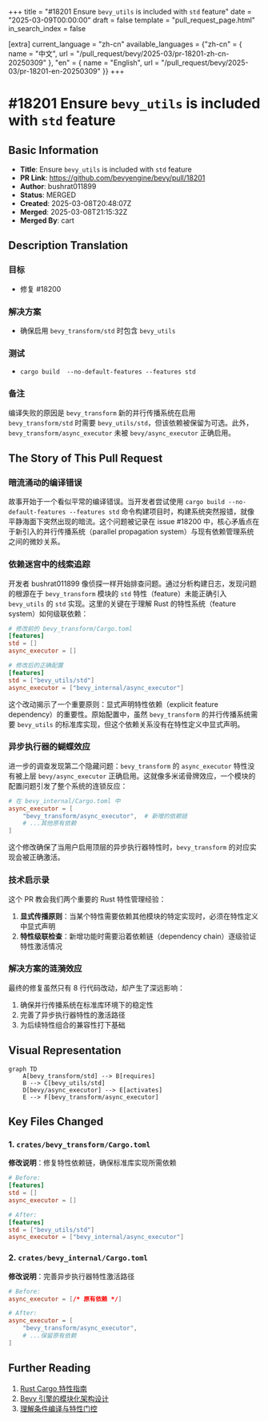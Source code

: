 +++
title = "#18201 Ensure `bevy_utils` is included with `std` feature"
date = "2025-03-09T00:00:00"
draft = false
template = "pull_request_page.html"
in_search_index = false

[extra]
current_language = "zh-cn"
available_languages = {"zh-cn" = { name = "中文", url = "/pull_request/bevy/2025-03/pr-18201-zh-cn-20250309" }, "en" = { name = "English", url = "/pull_request/bevy/2025-03/pr-18201-en-20250309" }}
+++

# #18201 Ensure `bevy_utils` is included with `std` feature

## Basic Information
- **Title**: Ensure `bevy_utils` is included with `std` feature
- **PR Link**: https://github.com/bevyengine/bevy/pull/18201
- **Author**: bushrat011899
- **Status**: MERGED
- **Created**: 2025-03-08T20:48:07Z
- **Merged**: 2025-03-08T21:15:32Z
- **Merged By**: cart

## Description Translation
### 目标
- 修复 #18200

### 解决方案
- 确保启用 `bevy_transform/std` 时包含 `bevy_utils`

### 测试
- `cargo build  --no-default-features --features std`

### 备注
编译失败的原因是 `bevy_transform` 新的并行传播系统在启用 `bevy_transform/std` 时需要 `bevy_utils/std`，但该依赖被保留为可选。此外，`bevy_transform/async_executor` 未被 `bevy/async_executor` 正确启用。

## The Story of This Pull Request

### 暗流涌动的编译错误
故事开始于一个看似平常的编译错误。当开发者尝试使用 `cargo build --no-default-features --features std` 命令构建项目时，构建系统突然报错，就像平静海面下突然出现的暗流。这个问题被记录在 issue #18200 中，核心矛盾点在于新引入的并行传播系统（parallel propagation system）与现有依赖管理系统之间的微妙关系。

### 依赖迷宫中的线索追踪
开发者 bushrat011899 像侦探一样开始排查问题。通过分析构建日志，发现问题的根源在于 `bevy_transform` 模块的 `std` 特性（feature）未能正确引入 `bevy_utils` 的 `std` 实现。这里的关键在于理解 Rust 的特性系统（feature system）如何级联依赖：

```toml
# 修改前的 bevy_transform/Cargo.toml
[features]
std = []
async_executor = []

# 修改后的正确配置
[features]
std = ["bevy_utils/std"]
async_executor = ["bevy_internal/async_executor"]
```

这个改动揭示了一个重要原则：显式声明特性依赖（explicit feature dependency）的重要性。原始配置中，虽然 `bevy_transform` 的并行传播系统需要 `bevy_utils` 的标准库实现，但这个依赖关系没有在特性定义中显式声明。

### 异步执行器的蝴蝶效应
进一步的调查发现第二个隐藏问题：`bevy_transform` 的 `async_executor` 特性没有被上层 `bevy/async_executor` 正确启用。这就像多米诺骨牌效应，一个模块的配置问题引发了整个系统的连锁反应：

```toml
# 在 bevy_internal/Cargo.toml 中
async_executor = [
    "bevy_transform/async_executor",  # 新增的依赖链
    # ...其他原有依赖
]
```

这个修改确保了当用户启用顶层的异步执行器特性时，`bevy_transform` 的对应实现会被正确激活。

### 技术启示录
这个 PR 教会我们两个重要的 Rust 特性管理经验：
1. **显式传播原则**：当某个特性需要依赖其他模块的特定实现时，必须在特性定义中显式声明
2. **特性级联检查**：新增功能时需要沿着依赖链（dependency chain）逐级验证特性激活情况

### 解决方案的涟漪效应
最终的修复虽然只有 8 行代码改动，却产生了深远影响：
1. 确保并行传播系统在标准库环境下的稳定性
2. 完善了异步执行器特性的激活路径
3. 为后续特性组合的兼容性打下基础

## Visual Representation

```mermaid
graph TD
    A[bevy_transform/std] --> B[requires]
    B --> C[bevy_utils/std]
    D[bevy/async_executor] --> E[activates]
    E --> F[bevy_transform/async_executor]
```

## Key Files Changed

### 1. `crates/bevy_transform/Cargo.toml`
**修改说明**：修复特性依赖链，确保标准库实现所需依赖
```toml
# Before:
[features]
std = []
async_executor = []

# After:
[features]
std = ["bevy_utils/std"]
async_executor = ["bevy_internal/async_executor"]
```

### 2. `crates/bevy_internal/Cargo.toml`
**修改说明**：完善异步执行器特性激活路径
```toml
# Before:
async_executor = [/* 原有依赖 */]

# After:
async_executor = [
    "bevy_transform/async_executor",
    # ...保留原有依赖
]
```

## Further Reading
1. [Rust Cargo 特性指南](https://doc.rust-lang.org/cargo/reference/features.html)
2. [Bevy 引擎的模块化架构设计](https://bevyengine.org/learn/book/introduction/#modules)
3. [理解条件编译与特性门控](https://doc.rust-lang.org/reference/conditional-compilation.html)